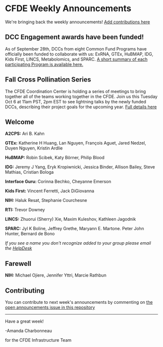 
# CFDE Weekly Announcements

We're bringing back the weekly announcements! [Add contributions here](https://github.com/nih-cfde/announcements/issues?utf8=%E2%9C%93&q=is%3Aissue+is%3Aopen+Announcements)

## DCC Engagement awards have been funded!

As of September 28th, DCCs from eight Common Fund Programs have officially been funded to collaborate with us: ExRNA, GTEx, HuBMAP, IDG, Kids First, LINCS, Metabolomics, and SPARC.
[A short summary of each participating Program is available here.](https://docs.google.com/document/d/12UW_YpPovc4wCskugYCj9cex0UT37_IT6DX8yLU9yj4/edit)

## Fall Cross Pollination Series

The CFDE Coordination Center is holding a series of meetings to bring together all of the teams working together in the CFDE.
Join us this Tuesday Oct 6 at 11am PST, 2pm EST to see lightning talks by the newly funded DCCs, describing their project goals for the upcoming year.
[Full details here](https://docs.google.com/spreadsheets/d/1hQAeOLkivUZZnwZ_KxfGw3neezMaWbrPk9nnFiKfQGA/edit#gid=1089477257)

## Welcome

**A2CPS:** Ari B. Kahn

**GTEx:** Katherine H Huang, Lan Nguyen, François Aguet, Jared Nedzel, Duyen Nguyen, Kristin Ardlie

**HuBMAP:** Robin Scibek, Katy Börner, Philip Blood

**IDG:** Jeremy J Yang, Eryk Kropiwnicki, Jessica Binder, Allison Bailey, Steve Mathias, Cristian Bologa

**Interface Guru:** Corinna Bechko, Cheyanne Emerson

**Kids First:** Vincent Ferretti, Jack DiGiovanna

**NIH:** Haluk Resat, Stephanie Courchesne

**RTI:** Trevor Downey

**LINCS:** Zhuorui (Sherry) Xie, Maxim Kuleshov, Kathleen Jagodnik

**SPARC:** Jyl K Boline, Jeffrey Grethe, Maryann E. Martone. Peter John Hunter, Bernard de Bono

*If you see a name you don't recognize added to your group please email the [HelpDesk](mailto:autohelp+int+851+6545985337373134556@CFDE.groups.io )*

## Farewell

**NIH:** Michael Ojiere, Jennifer Yttri, Marcie Rathbun


## Contributing

You can contribute to next week's announcements by commenting on [the open
announcements issue in this repository](https://github.com/nih-cfde/announcements/issues?utf8=%E2%9C%93&q=is%3Aissue+is%3Aopen+Announcements)

---

Have a great week!

-Amanda Charbonneau

for the CFDE Infrastructure Team
